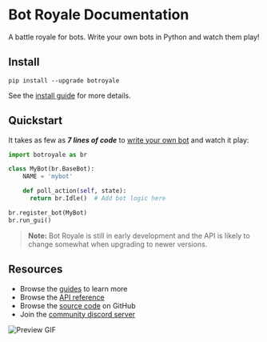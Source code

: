 # Bot Royale Documentation
A battle royale for bots. Write your own bots in Python and watch them play!

## Install
```noformat
pip install --upgrade botroyale
```

See the [install guide](guides/install.html) for more details.

## Quickstart
It takes as few as ***7 lines of code*** to [write your own bot](guides/bots/simple.html) and watch it play:

```python
import botroyale as br

class MyBot(br.BaseBot):
    NAME = 'mybot'

    def poll_action(self, state):
      return br.Idle()  # Add bot logic here

br.register_bot(MyBot)
br.run_gui()
```

> **Note:** Bot Royale is still in early development and the API is likely to change somewhat when upgrading to newer versions.

## Resources
- Browse the [guides](guides/index.html) to learn more
- Browse the [API reference](#header-submodules)
- Browse the [source code](https://github.com/ArielHorwitz/botroyale) on GitHub
- Join the [community discord server](https://discord.gg/ADss5FRyqG)


![Preview GIF](preview.gif)
